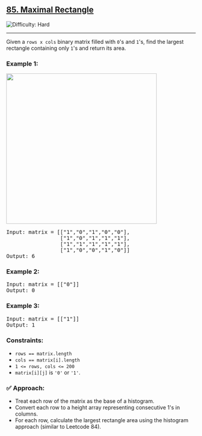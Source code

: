 <h2><a href="https://leetcode.com/problems/maximal-rectangle/">85. Maximal Rectangle</a></h2> 
<img src="https://img.shields.io/badge/Difficulty-Hard-red" alt="Difficulty: Hard" />
<hr>

<p>Given a <code>rows x cols</code> binary matrix filled with <code>0</code>'s and <code>1</code>'s, find the largest rectangle containing only <code>1</code>'s and return its area.</p>

<h3>Example 1:</h3>

<img src="https://assets.leetcode.com/uploads/2020/09/14/maximal.jpg" width="400" />

<pre>
Input: matrix = [["1","0","1","0","0"],
                 ["1","0","1","1","1"],
                 ["1","1","1","1","1"],
                 ["1","0","0","1","0"]]
Output: 6
</pre>

<h3>Example 2:</h3>

<pre>
Input: matrix = [["0"]]
Output: 0
</pre>

<h3>Example 3:</h3>

<pre>
Input: matrix = [["1"]]
Output: 1
</pre>

<h3>Constraints:</h3>
<ul>
  <li><code>rows == matrix.length</code></li>
  <li><code>cols == matrix[i].length</code></li>
  <li><code>1 &lt;= rows, cols &lt;= 200</code></li>
  <li><code>matrix[i][j]</code> is <code>'0'</code> or <code>'1'</code>.</li>
</ul>

<h3>✅ Approach:</h3>
<ul>
  <li>Treat each row of the matrix as the base of a histogram.</li>
  <li>Convert each row to a height array representing consecutive 1's in columns.</li>
  <li>For each row, calculate the largest rectangle area using the histogram approach (similar to Leetcode 84).</li>
</ul>
